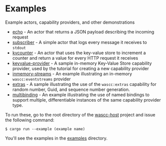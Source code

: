 # Examples

Example actors, capability providers, and other demonstrations

* [echo](https://github.com/wascc/examples/tree/master/echo) - An actor that returns a JSON payload describing the incoming request
* [subscriber](https://github.com/wascc/examples/tree/master/subscriber) - A simple actor that logs every message it receives to `stdout`
* [kvcounter](https://github.com/wascc/examples/tree/master/kvcounter) - An actor that uses the key-value store to increment a counter and return a value for every HTTP request it receives
* [keyvalue-provider](https://github.com/wascc/examples/tree/master/keyvalue-provider) - A sample in-memory Key-Value Store capability provider, used by the tutorial for creating a new capability provider
* [inmemory-streams](https://github.com/wascc/examples/tree/master/inmemory-streams) - An example illustrating an in-memory `wascc:eventstreams` provider
* [extras](https://github.com/wascc/examples/tree/master/extras) - A sample illustrating the use of the `wascc:extras` capability for random number, Guid, and sequence number generation.
* [multibinding](https://github.com/wascc/examples/tree/multibinding) - An example illustrating the use of named bindings to support multiple, differentiable instances of the same capability provider type.

To run these, go to the root directory of the [wascc-host](https://github.com/wascc/wascc-host) project and issue the following command:

```shell
$ cargo run --example (example name)
```

You'll see the examples in the [examples](https://github.com/wascc/wascc-host/tree/master/examples) directory.
